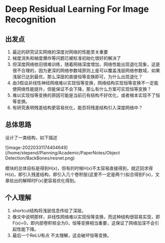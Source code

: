 # Deep Residual Learning For Image Recognition



## 出发点

1. 最近的研究证实网络的深度对网络的性能至关重要
2. 梯度消失和梯度爆炸等问题已被标准初始化很好的解决了
3. 但深度网络依旧很难训练，随着网络深度增加，网络性能出现退化现象，这是很不合理的，因为更深的网络参数域原则上是可以覆盖浅层网络参数域，如果浅层已达到最优，那么深层的直接恒等变换即可，为什么出现退化？
4. 由3假设非线性神经网络难以实现恒等变换，网络结构实现恒等变换不一定能使网络性能提升，但能保证不会下降，那么有什么方案可实现恒等变换？
5. 难以实现恒等变换的原因可能是当前已有结构不好优化，或者根本实现不了恒等变换。
6. 有研究表明残差结构更容易优化，能否将残差结构引入深度网络中？



## 总体思路

设计了一类结构，如下描述

![image-20220331174404649](/home/stepend/Planning/Academic/PaperNotes/Object Detection/BackBones/resnet.png)

模块的总体目标是得到H(x)，但有的时候H(x)不太容易直接得到，就迂回求得H(x)，即引入残差结构，即引入几个卷积层(这里不一定是两个)拟合得到F(x)，文章给出的解释时F(x)更容易优化得到。



## 个人理解

1. shortcut结构将浅层信息传给了深层。
2. 像文中说明那样，非线性网络难以实现恒等变换，而这种结构很容易实现，即F(x)=0，即内部卷积核全为0，恒等变换相当重要，这保证了网络加深不会引起性能下降。
3. 最后一个ReLU有点 不太理解，这会破坏恒等变换。
